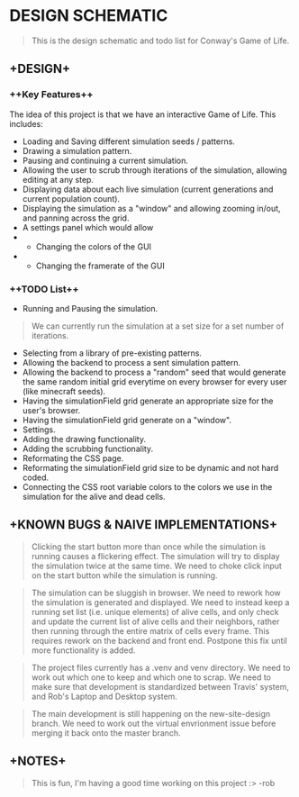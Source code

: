 # DESIGN SCHEMATIC

> This is the design schematic and todo list for Conway's Game of Life.

## +DESIGN+

### ++Key Features++

The idea of this project is that we have an interactive Game of Life. This includes:
- Loading and Saving different simulation seeds / patterns.
- Drawing a simulation pattern.
- Pausing and continuing a current simulation.
- Allowing the user to scrub through iterations of the simulation, allowing editing at any step.
- Displaying data about each live simulation (current generations and current population count).
- Displaying the simulation as a "window" and allowing zooming in/out, and panning across the grid.
- A settings panel which would allow
- - Changing the colors of the GUI
- - Changing the framerate of the GUI

### ++TODO List++

- Running and Pausing the simulation.
> We can currently run the simulation at a set size for a set number of iterations.
- Selecting from a library of pre-existing patterns.
- Allowing the backend to process a sent simulation pattern.
- Allowing the backend to process a "random" seed that would generate the same random initial grid everytime on every browser for every user (like minecraft seeds). 
- Having the simulationField grid generate an appropriate size for the user's browser.
- Having the simulationField grid generate on a "window".
- Settings. 
- Adding the drawing functionality.
- Adding the scrubbing functionality.
- Reformating the CSS page.
- Reformating the simulationField grid size to be dynamic and not hard coded.
- Connecting the CSS root variable colors to the colors we use in the simulation for the alive and dead cells.

## +KNOWN BUGS & NAIVE IMPLEMENTATIONS+

> Clicking the start button more than once while the simulation is running causes a flickering effect. The simulation will try to display the simulation twice at the same time. We need to choke click input on the start button while the simulation is running.



> The simulation can be sluggish in browser. We need to rework how the simulation is generated and displayed. We need to instead keep a running
set list (i.e. unique elements) of alive cells, and only check and update the current list of alive cells and their neighbors, rather then running through the entire matrix of cells every frame. This requires rework on the backend and front end. Postpone this fix until more functionality is added.

> The project files currently has a .venv and venv directory. We need to work out which one to keep and which one to scrap. We need to make sure that development is standardized between Travis' system, and Rob's Laptop and Desktop system.

> The main development is still happening on the new-site-design branch. We need to work out the virtual envrionment issue before merging it back onto the master branch.

## +NOTES+

> This is fun, I'm having a good time working on this project :> -rob